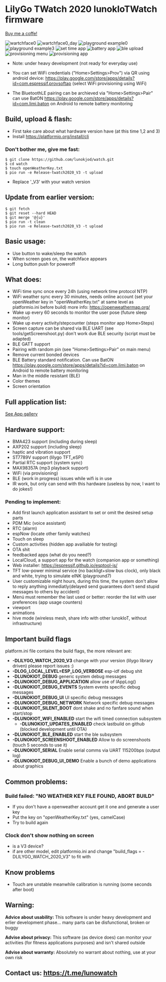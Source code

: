 # LilyGo TWatch 2020 lunokIoTWatch firmware

[Buy me a coffe!](https://www.buymeacoffee.com/lunokjod)

![wartchface0](/doc/watchface0.png)
![wartchface0_day](/doc/day_watchface0.png)
![playground example0](/doc/playground0.png)
![playground example3](/doc/playground3.png)
![set time app](/doc/settime.png)
![battery app](/doc/battery.png)
![ble upload](/doc/ble_upload.png)
![provisioning menu](/doc/mainmenu_provisioning.png)
![provisioning app](/doc/provisioning.png)

* Note: under heavy development (not ready for everyday use)

* You can set WiFi credentials ("Home>Settings>Prov") via QR using android device: https://play.google.com/store/apps/details?id=com.espressif.provsoftap (select WiFi provisioning using WiFi)

* The BluetoothLE pairing can be archieved via "Home>Settings>Pair" can use BatON https://play.google.com/store/apps/details?id=com.limi.baton on Android to remote battery monitoring

## Build, upload & flash:
 * First take care about what hardware version have (at this time 1,2 and 3)
 * Install https://platformio.org/install/cli

### Don't bother me, give me fast:
```
$ git clone https://github.com/lunokjod/watch.git
$ cd watch
$ touch openWeatherKey.txt
$ pio run -e Release-twatch2020_V3 -t upload
```
 * Replace '_V3' with your watch version

## Update from earlier version:
```
$ git fetch
$ git reset --hard HEAD
$ git merge '@{u}'
$ pio run -t clean
$ pio run -e Release-twatch2020_V3 -t upload
```

## Basic usage:

* Use button to wake/sleep the watch
* When screen goes on, the watchface appears
* Long button push for poweroff

## What does:

* WiFi time sync once every 24h (using network time protocol NTP)
* WiFi weather sync every 30 minutes, needs online account (set your openWeather key in "openWeatherKey.txt" at same level as platformio.ini before build) more info: https://openweathermap.org/
* Wake up every 60 seconds to monitor the user pose (future sleep monitor)
* Wake up every activity/stepcounter (steps monitor app Home>Steps)
* Screen capture can be shared via BLE UART (see tools/getScreenshoot.py) don't work due BLE security (script must be adapted)
 * BLE GATT support
  * Pairing with random pin (see "Home>Settings>Pair" on main menu)
   * Remove current bonded devices
  * BLE Battery standard notification. Can use BatON https://play.google.com/store/apps/details?id=com.limi.baton on Android to remote battery monitoring
  * Man in the middle resistant (BLE)
 * Color themes
 * Screen orientation

 
## Full application list:

[See App gallery](src/app/README.md)

## Hardware support:
 * BMA423 support (including during sleep)
 * AXP202 support (including sleep)
 * haptic and vibration support
 * ST7789V support (lilygo TFT_eSPI)
 * Partial RTC support (system sync)
 * MAX98357A (mp3 playback support)
 * WiFi (via provisioning)
 * BLE (work in progress) issues while wifi is in use
 * IR work, but only can send with this hardware (useless by now, I want to do jokes!)

### Pending to implement:
* Add first launch application assistant to set or omit the desired setup parts
* PDM Mic (voice assistant)
* RTC (alarm)
* espNow (locate other family watches)
* Touch on sleep
* Custom activities (hidden app availiable for testing)
* OTA shit
* feedbacked apps (what do you need?)
* LocalCloud, a support app for the watch (companion app or something)
* Web installer: https://espressif.github.io/esptool-js/
* TFT low-power minimal service (no backligt+slow bus clock), only black and white, trying to simulate eINK (playground7)
 * User customizable night hours, during this time, the system don't allow to reply anything inmediatly(delayed send guarantees don't send stupid messages to others by accident)
 * Menú must remember the last used or better: reorder the list with user preferences (app usage counters)
 * viewport
 * animations
 * hive mode (wireless mesh, share info with other lunokIoT, without infrastructure)
## Important build flags
 platform.ini file contains the build flags, the more relevant are:
 * **-DLILYGO_WATCH_2020_V3** change with your version (lilygo library driven) please report issues :)
* **-DLOG_LOCAL_LEVEL=ESP_LOG_VERBOSE** esp-idf debug shit
* **-DLUNOKIOT_DEBUG** generic system debug messages
* **-DLUNOKIOT_DEBUG_APPLICATION** allow use of lAppLog()
* **-DLUNOKIOT_DEBUG_EVENTS** System events specific debug messages
* **-DLUNOKIOT_DEBUG_UI** UI specific debug messages
* **-DLUNOKIOT_DEBUG_NETWORK** Network specific debug messages
* **-DLUNOKIOT_SILENT_BOOT** dont shake and no fanfare sound when start/stop
* **-DLUNOKIOT_WIFI_ENABLED** start the wifi timed connection subsystem
  * **-DLUNOKIOT_UPDATES_ENABLED** check lastbuild on github (blocked development until OTA)
* **-DLUNOKIOT_BLE_ENABLED** start the ble subsystem
* **-DLUNOKIOT_SCREENSHOOT_ENABLED** Allow to do screenshoots (touch 5 seconds to use it)
* **-DLUNOKIOT_SERIAL** Enable serial comms via UART 115200bps (output log)
* **-DLUNOKIOT_DEBUG_UI_DEMO** Enable a bunch of demo applications about graphics
## Common problems:
### Build failed: "NO WEATHER KEY FILE FOUND, ABORT BUILD"
 * If you don't have a openweather account get it one and generate a user key
 * Put the key on "openWeatherKey.txt" (yes, camelCase)
 * Try to build again
### Clock don't show nothing on screen
 * is a V3 device?
 * if are other model, edit platformio.ini and change "build_flags = -DLILYGO_WATCH_2020_V3" to fit with

## Know problems
 * Touch are unstable meanwhile calibration is running (some seconds after boot)

## Warning:

**Advice about usability:** This software is under heavy development and erlier development phase... many parts can be disfunctional, broken or buggy

**Advise about privacy:** This software (as device does) can monitor your activities (for fitness applications purposes) and isn't shared outside

**Advise about warranty:** Absolutely no warrant about nothing, use at your own risk

## Contact us: https://t.me/lunowatch